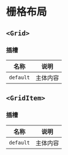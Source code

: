 # 栅格布局

## `<Grid>`

### 插槽

名称 | 说明
--- | ---
`default` | 主体内容

## `<GridItem>`

### 插槽

名称 | 说明
--- | ---
`default` | 主体内容
